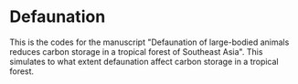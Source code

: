 # Defaunation
This is the codes for the manuscript "Defaunation of large-bodied animals reduces carbon storage in a tropical forest of Southeast Asia".
This simulates to what extent defaunation affect carbon storage in a tropical forest.  
